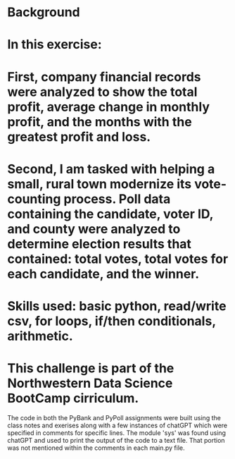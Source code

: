 # Background
# In this exercise:
# First, company financial records were analyzed to show the total profit, average change in monthly profit, and the months with the greatest profit and loss. 

# Second, I am tasked with helping a small, rural town modernize its vote-counting process. Poll data containing the candidate, voter ID, and county were analyzed to determine election results that contained: total votes, total votes for each candidate, and the winner.

# Skills used: basic python, read/write csv, for loops, if/then conditionals, arithmetic. 

# This challenge is part of the Northwestern Data Science BootCamp cirriculum.

The code in both the PyBank and PyPoll assignments were built using the class notes and exerises along with a few instances of chatGPT which were specified in comments for specific lines. The module 'sys' was found using chatGPT and used to print the output of the code to a text file. That portion was not mentioned within the comments in each main.py file. 
